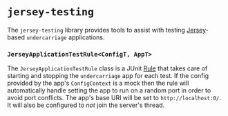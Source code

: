 # `jersey-testing`

The `jersey-testing` library provides tools to assist with testing [Jersey](https://jersey.java.net/)-based `undercarriage` applications.

### `JerseyApplicationTestRule<ConfigT, AppT>`

The `JerseyApplicationTestRule` class is a JUnit [Rule](https://github.com/junit-team/junit4/wiki/Rules) that takes care of starting and stopping the `undercarriage` app for each test. If the config provided by the app's `ConfigContext` is a mock then the rule will automatically handle setting the app to run on a random port in order to avoid port conflicts. The app's base URI will be set to `http://localhost:0/`. It will also be configured to *not* join the server's thread.
